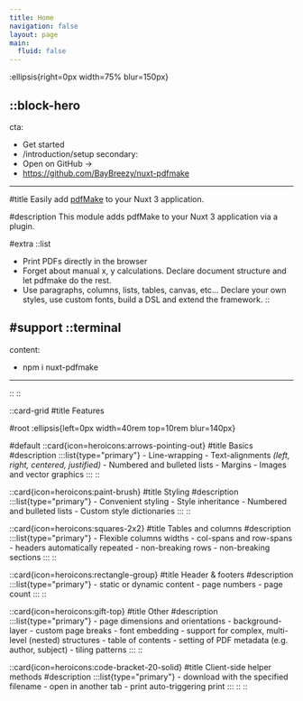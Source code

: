 ```yaml
---
title: Home
navigation: false
layout: page
main:
  fluid: false
---
```


:ellipsis{right=0px width=75% blur=150px}

::block-hero
---
cta:
  - Get started
  - /introduction/setup
secondary:
  - Open on GitHub →
  - https://github.com/BayBreezy/nuxt-pdfmake
---

#title
Easily add <a target="_blank" href="http://pdfmake.org/#/">pdfMake</a> to your Nuxt 3 application.

#description
This module adds pdfMake to your Nuxt 3 application via a plugin. 

#extra
  ::list
  - Print PDFs directly in the browser
  - Forget about manual x, y calculations. Declare document structure and let pdfmake do the rest.
  - Use paragraphs, columns, lists, tables, canvas, etc... Declare your own styles, use custom fonts, build a DSL and extend the framework.
  ::

#support
  ::terminal
  ---
  content:
  - npm i nuxt-pdfmake
  ---
  ::
::

::card-grid
#title
Features

#root
:ellipsis{left=0px width=40rem top=10rem blur=140px}

#default
  ::card{icon=heroicons:arrows-pointing-out}
  #title
  Basics
  #description
  :::list{type="primary"}
    - Line-wrapping
    - Text-alignments *(left, right, centered, justified)*
    - Numbered and bulleted lists
    - Margins
    - Images and vector graphics
  :::
  ::

  ::card{icon=heroicons:paint-brush}
  #title
  Styling
  #description
  :::list{type="primary"}
    - Convenient styling
    - Style inheritance
    - Numbered and bulleted lists
    - Custom style dictionaries
  :::
  ::

  ::card{icon=heroicons:squares-2x2}
  #title
  Tables and columns 
  #description
  :::list{type="primary"}
    - Flexible columns widths
    - col-spans and row-spans
    - headers automatically repeated
    - non-breaking rows
    - non-breaking sections
  :::
  ::

  ::card{icon=heroicons:rectangle-group}
  #title
  Header & footers
  #description
  :::list{type="primary"}
    - static or dynamic content
    - page numbers
    - page count
  :::
  ::

  ::card{icon=heroicons:gift-top}
  #title
  Other
  #description
  :::list{type="primary"}
    - page dimensions and orientations
    - background-layer
    - custom page breaks
    - font embedding
    - support for complex, multi-level (nested) structures
    - table of contents
    - setting of PDF metadata (e.g. author, subject)
    - tiling patterns
  :::
  ::
  
  ::card{icon=heroicons:code-bracket-20-solid}
  #title
  Client-side helper methods
  #description
  :::list{type="primary"}
    - download with the specified filename
    - open in another tab
    - print auto-triggering print
  :::
  ::
::
